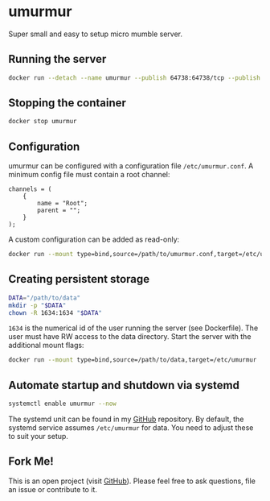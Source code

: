 # umurmur
Super small and easy to setup micro mumble server.

## Running the server
```bash
docker run --detach --name umurmur --publish 64738:64738/tcp --publish 64738:64738/udp hetsh/umurmur
```

## Stopping the container
```bash
docker stop umurmur
```

## Configuration
umurmur can be configured with a configuration file `/etc/umurmur.conf`.
A minimum config file must contain a root channel:
```
channels = (
	{
		name = "Root";
		parent = "";
	}
);
```
A custom configuration can be added as read-only:
```bash
docker run --mount type=bind,source=/path/to/umurmur.conf,target=/etc/umurmur.conf,readonly ...
```

## Creating persistent storage
```bash
DATA="/path/to/data"
mkdir -p "$DATA"
chown -R 1634:1634 "$DATA"
```
`1634` is the numerical id of the user running the server (see Dockerfile).
The user must have RW access to the data directory.
Start the server with the additional mount flags:
```bash
docker run --mount type=bind,source=/path/to/data,target=/etc/umurmur ...
```

## Automate startup and shutdown via systemd
```bash
systemctl enable umurmur --now
```
The systemd unit can be found in my [GitHub](https://github.com/Hetsh/docker-umurmur) repository.
By default, the systemd service assumes `/etc/umurmur` for data.
You need to adjust these to suit your setup.

## Fork Me!
This is an open project (visit [GitHub](https://github.com/Hetsh/docker-umurmur)). Please feel free to ask questions, file an issue or contribute to it.